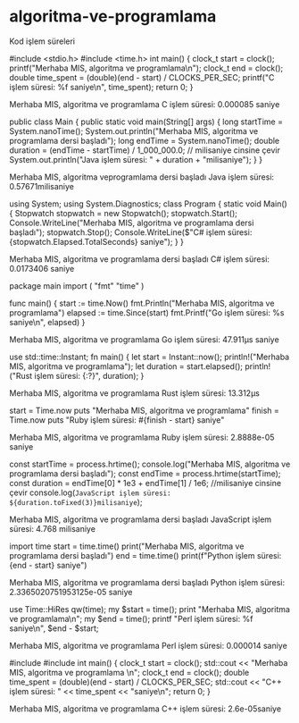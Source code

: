 # algoritma-ve-programlama
Kod işlem süreleri

#include <stdio.h>
#include <time.h>
int main() {
clock_t start = clock();
printf("Merhaba MIS, algoritma ve programlama\n");
clock_t end = clock();
double time_spent = (double)(end - start) /
CLOCKS_PER_SEC;
printf("C işlem süresi: %f saniye\n", time_spent);
return 0;
} 

Merhaba MIS, algoritma ve programlama
C işlem süresi: 0.000085 saniye

public class Main {
public static void main(String[] args) {
long startTime = System.nanoTime();
System.out.println("Merhaba MIS, algoritma ve programlama dersi başladı");
long endTime = System.nanoTime();
double duration = (endTime - startTime) /
1_000_000.0; // milisaniye cinsine çevir
System.out.println("Java işlem süresi: " + duration + "milisaniye");
 }
}

Merhaba MIS, algoritma veprogramlama dersi başladı
Java işlem süresi: 0.57671milisaniye


using System;
using System.Diagnostics;
class Program
{
static void Main()
{
Stopwatch stopwatch = new Stopwatch();
stopwatch.Start();
Console.WriteLine("Merhaba MIS, algoritma ve programlama dersi başladı");
stopwatch.Stop();
Console.WriteLine($"C# işlem süresi: {stopwatch.Elapsed.TotalSeconds} saniye");
}
}

Merhaba MIS, algoritma ve programlama dersi başladı
C# işlem süresi: 0.0173406 saniye


package main
import (
"fmt"
"time"
)

func main() {
start := time.Now()
fmt.Println("Merhaba MIS, algoritma ve programlama")
elapsed := time.Since(start)
fmt.Printf("Go işlem süresi: %s saniye\n", elapsed)
}

Merhaba MIS, algoritma ve programlama
Go işlem süresi: 47.911µs saniye


use std::time::Instant;
fn main() {
let start = Instant::now();
println!("Merhaba MIS, algoritma ve programlama");
let duration = start.elapsed();
println!("Rust işlem süresi: {:?}", duration);
}

Merhaba MIS, algoritma ve programlama
Rust işlem süresi: 13.312µs


start = Time.now
puts "Merhaba MIS, algoritma ve programlama"
finish = Time.now
puts "Ruby işlem süresi: #{finish - start} saniye"

Merhaba MIS, algoritma ve programlama
Ruby işlem süresi: 2.8888e-05 saniye


const startTime = process.hrtime();
console.log("Merhaba MIS, algoritma ve programlama dersi başladı");
const endTime = process.hrtime(startTime);
const duration = endTime[0] * 1e3 + endTime[1] / 1e6; //milisaniye cinsine çevir
console.log(`JavaScript işlem süresi: ${duration.toFixed(3)}milisaniye`);

Merhaba MIS, algoritma ve programlama dersi başladı
JavaScript işlem süresi: 4.768 milisaniye


import time
start = time.time()
print("Merhaba MIS, algoritma ve programlama dersi başladı")
end = time.time()
print(f"Python işlem süresi: {end - start} saniye")

Merhaba MIS, algoritma ve programlama dersi başladı
Python işlem süresi: 2.3365020751953125e-05 saniye


use Time::HiRes qw(time);
my $start = time();
print "Merhaba MIS, algoritma ve programlama\n";
my $end = time();
printf "Perl işlem süresi: %f saniye\n", $end - $start;

Merhaba MIS, algoritma ve programlama
Perl işlem süresi: 0.000014 saniye


#include <iostream>
#include <ctime>
int main() {
clock_t start = clock();
std::cout << "Merhaba MIS, algoritma ve programlama \n";
clock_t end = clock();
double time_spent = (double)(end - start) /
CLOCKS_PER_SEC;
std::cout << "C++ işlem süresi: " << time_spent << "saniye\n";
return 0;
}

Merhaba MIS, algoritma ve programlama 
C++ işlem süresi: 2.6e-05saniye
